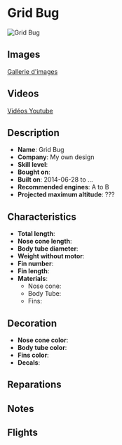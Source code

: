# Grid Bug

![Grid Bug](images/scratch-grid_bug.jpg)

## Images

[Gallerie d'images](album.md)

## Videos

[Vidéos Youtube](https://www.youtube.com/user/maroonedmorlock/videos)

## Description

- **Name**: Grid Bug
- **Company**: My own design
- **Skill level**: 
- **Bought on**: 
- **Built on**: 2014-06-28 to ...
- **Recommended engines**: A to B
- **Projected maximum altitude**: ???

## Characteristics

- **Total length**: 
- **Nose cone length**: 
- **Body tube diameter**: 
- **Weight without motor**: 
- **Fin number**: 
- **Fin length**: 
- **Materials**:
  - Nose cone: 
  - Body Tube: 
  - Fins: 

## Decoration

- **Nose cone color**: 
- **Body tube color**: 
- **Fins color**: 
- **Decals**: 

## Reparations

## Notes

## Flights

